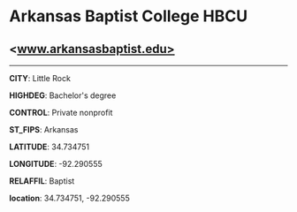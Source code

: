 # Arkansas Baptist College HBCU
## <www.arkansasbaptist.edu>
---
**CITY**: Little Rock

**HIGHDEG**: Bachelor's degree

**CONTROL**: Private nonprofit

**ST_FIPS**: Arkansas

**LATITUDE**: 34.734751

**LONGITUDE**: -92.290555

**RELAFFIL**: Baptist

**location**: 34.734751, -92.290555